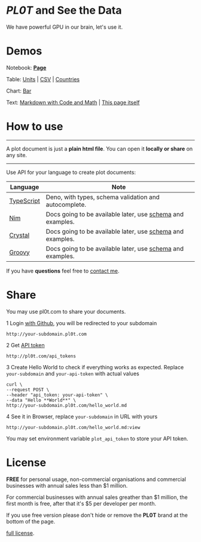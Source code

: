 # *PL0T* and **See the Data**

We have powerful GPU in our brain, let's use it.


# Demos

Notebook:
  **[Page](http://files.pl0t.com/view/samples/page/page.yml:view)**

Table:
  [Units](http://files.pl0t.com/view/samples/table/units.yml:view) |
  [CSV](http://files.pl0t.com/view/samples/table/units.csv:view) |
  [Countries](http://files.pl0t.com/view/samples/table/countries.yml:view)

Chart:
  [Bar](http://files.pl0t.com/view/samples/chart/bar.yml:view)

Text:
  [Markdown with Code and Math](http://files.pl0t.com/view/samples/text/text.md:view) |
  [This page itself](http://files.pl0t.com/view/samples/text/pl0t.md:view)


# How to use

---

A plot document is just a **plain html file**. You can open it **locally or share** on any site.

---

Use API for your language to create plot documents:

Language               | Note
---------------------- | --------------------------------------------------------------
[TypeScript][deno_api] | Deno, with types, schema validation and autocomplete.
[Nim][nim_api]         | Docs going to be available later, use [schema][schema] and examples.
[Crystal][crystal_api] | Docs going to be available later, use [schema][schema] and examples.
[Groovy][groovy_api]   | Docs going to be available later, use [schema][schema] and examples.

If you have **questions** feel free to [contact me](https://github.com/al6x/pl0t/issues).


# Share

You may use pl0t.com to share your documents.

1 Login [with Github](http://pl0t.com/login), you will be redirected to your subdomain

    http://your-subdomain.pl0t.com

2 Get [API token](http://pl0t.com/api_tokens)

    http://pl0t.com/api_tokens

3 Create Hello World to check if everything works as expected. Replace `your-subdomain`
and `your-api-token` with actual values

    curl \
    --request POST \
    --header "api_token: your-api-token" \
    --data "Hello **World**" \
    http://your-subdomain.pl0t.com/hello_world.md

4 See it in Browser, replace `your-subdomain` in URL with yours

    http://your-subdomain.pl0t.com/hello_world.md:view

You may set environment variable `plot_api_token` to store your API token.


# License

**FREE** for personal usage, non-commercial organisations and commercial businesses with annual
sales less than $1 million.

For commercial businesses with annual sales greather than $1 million, the first month is free,
after that it's $5 per developer per month.

If you use free version please don't hide or remove the **PL0T** brand at the bottom of the page.

[full license](https://github.com/al6x/pl0t/tree/main/license).


[deno_api]: https://github.com/al6x/pl0t/tree/main/api/deno
[nim_api]: https://github.com/al6x/pl0t/tree/main/api/nim
[crystal_api]: https://github.com/al6x/pl0t/tree/main/api/crystal
[groovy_api]: https://github.com/al6x/pl0t/tree/main/api/groovy

[schema]: https://github.com/al6x/pl0t/blob/main/files/view-1/schema/blocks.ts

